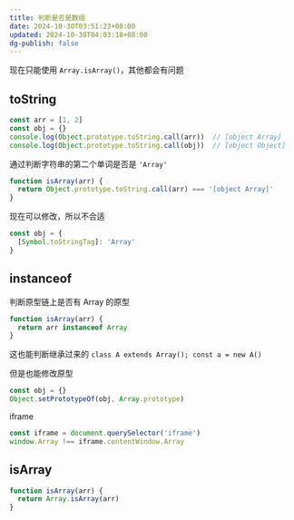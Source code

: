 ```yaml
---
title: 判断是否是数组
date: 2024-10-30T03:51:23+08:00
updated: 2024-10-30T04:03:18+08:00
dg-publish: false
---
```


现在只能使用 `Array.isArray()`，其他都会有问题

## toString

```js
const arr = [1, 2]
const obj = {}
console.log(Object.prototype.toString.call(arr))  // [object Array]
console.log(Object.prototype.toString.call(obj))  // [object Object]
```

通过判断字符串的第二个单词是否是 `'Array'`

```js
function isArray(arr) {
  return Object.prototype.toString.call(arr) === '[object Array]'
}
```

现在可以修改，所以不合适

```js
const obj = {
  [Symbol.toStringTag]: 'Array'
}
```

## instanceof

判断原型链上是否有 Array 的原型

```js
function isArray(arr) {
  return arr instanceof Array
}
```

这也能判断继承过来的 `class A extends Array(); const a = new A()`

但是也能修改原型

```js
const obj = {}
Object.setPrototypeOf(obj, Array.prototype)
```

iframe

```js
const iframe = document.querySelector('iframe')
window.Array !== iframe.contentWindow.Array
```

## isArray

```js
function isArray(arr) {
  return Array.isArray(arr)
}
```
